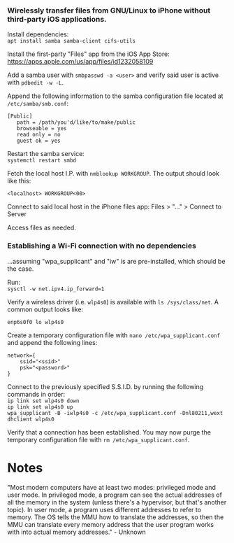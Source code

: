 ### Wirelessly transfer files from GNU/Linux to iPhone without third-party iOS applications.
Install dependencies:\
`apt install samba samba-client cifs-utils`

Install the first-party "Files" app from the iOS App Store:\
https://apps.apple.com/us/app/files/id1232058109

Add a samba user with  `smbpasswd -a <user>` and verify said user is active with `pdbedit -w -L`.

Append the following information to the samba configuration file located at `/etc/samba/smb.conf`:
```
[Public]
   path = /path/you'd/like/to/make/public
   browseable = yes
   read only = no
   guest ok = yes
```
Restart the samba service:\
`systemctl restart smbd`

Fetch the local host I.P. with `nmblookup WORKGROUP`. The output should look like this:
```
<localhost> WORKGROUP<00>
```
Connect to said local host in the iPhone files app: Files > "..." > Connect to Server

Access files as needed.

### Establishing a Wi-Fi connection with no dependencies

...assuming "wpa_supplicant" and "iw" is are pre-installed, which should be the case.

Run:\
`sysctl -w net.ipv4.ip_forward=1`

Verify a wireless driver (i.e. `wlp4s0`) is available with `ls /sys/class/net`. A common output looks like:
```
enp6s0f0 lo wlp4s0
```
Create a temporary configuration file with `nano /etc/wpa_supplicant.conf` and append the following lines:
```
network={
	ssid="<ssid>"
	psk="<password>"
}
```
Connect to the previously specified S.S.I.D. by running the following commands in order:\
`ip link set wlp4s0 down`\
`ip link set wlp4s0 up`\
`wpa_supplicant -B -iwlp4s0 -c /etc/wpa_supplicant.conf -Dnl80211,wext`\
`dhclient wlp4s0`

Verify that a connection has been established. You may now purge the temporary configuration file with `rm /etc/wpa_supplicant.conf`.

# Notes
"Most modern computers have at least two modes: privileged mode and user mode. In privileged mode, a program can see the actual addresses of all the memory in the system (unless there's a hypervisor, but that's another topic). In user mode, a program uses different addresses to refer to memory. The OS tells the MMU how to translate the addresses, so then the MMU can translate every memory address that the user program works with into actual memory addresses." - Unknown
